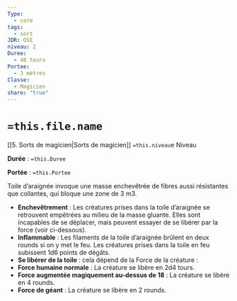 ```yaml
---
Type:
  - core
tags:
  - sort
JDR: OSE
niveau: 2
Duree:
  - 48 tours
Portee:
  - 3 mètres
Classe:
  - Magicien
share: "true"
---
```

# `=this.file.name`  

[[5. Sorts de magicien|Sorts de magicien]] `=this.niveau`e Niveau

**Durée** : `=this.Duree` 

**Portée** : `=this.Portee`

Toile d’araignée invoque une masse enchevêtrée de fibres aussi résistantes que collantes, qui bloque une zone de 3 m3.

- **Enchevêtrement** : Les créatures prises dans la toile d’araignée se retrouvent empêtrées au milieu de la masse gluante. Elles sont incapables de se déplacer, mais peuvent essayer de se libérer par la force (voir ci-dessous).
- **Inflammable** : Les filaments de la toile d’araignée brûlent en deux rounds si on y met le feu. Les créatures prises dans la toile en feu subissent 1d6 points de dégâts.
- **Se libérer de la toile** : cela dépend de la Force de la créature :
- **Force humaine normale** : La créature se libère en 2d4 tours.
- **Force augmentée magiquement au-dessus de 18** : La créature se libère en 4 rounds.
- **Force de géant** : La créature se libère en 2 rounds.